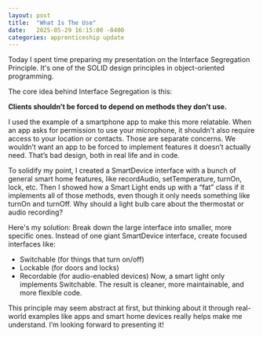 ```yaml
---
layout: post
title:  "What Is The Use"
date:   2025-05-29 16:15:00 -0400
categories: apprenticeship update
---
```


Today I spent time preparing my presentation on the Interface
Segregation Principle. It's one of the SOLID design principles
in object-oriented programming.

The core idea behind Interface Segregation is this:

**Clients shouldn’t be forced to depend on methods they don’t use.**

I used the example of a smartphone app to make this more relatable.
When an app asks for permission to use your microphone, it shouldn't
also require access to your location or contacts. Those are separate
concerns. We wouldn’t want an app to be forced to implement features
it doesn’t actually need. That’s bad design, both in real life and in code.

To solidify my point, I created a SmartDevice interface with a bunch
of general smart home features, like recordAudio, setTemperature,
turnOn, lock, etc. Then I showed how a Smart Light ends up with a
“fat” class if it implements all of those methods, even though it
only needs something like turnOn and turnOff. Why should a light
bulb care about the thermostat or audio recording?

Here's my solution:
Break down the large interface into smaller, more specific ones.
Instead of one giant SmartDevice interface, create focused interfaces like:

- Switchable (for things that turn on/off)
- Lockable (for doors and locks)
- Recordable (for audio-enabled devices)
Now, a smart light only implements Switchable. The result is cleaner,
more maintainable, and more flexible code.

This principle may seem abstract at first, but thinking about it through
real-world examples like apps and smart home devices really helps make
me understand. I’m looking forward to presenting it!
